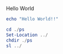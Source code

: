 Hello World

```ps1
echo "Hello World!!"
```

```ps1
cd ./ps
Set-Location ../
chdir ./ps
sl ../
```
